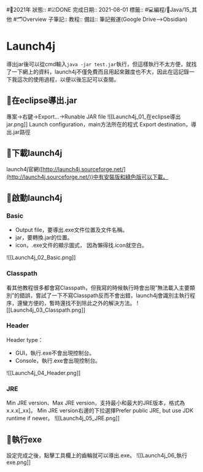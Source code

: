 #📆2021年 
狀態:: #☑DONE 
完成日期:: 2021-08-01
標籤:: #💻編程/🌠Java/15_其他 #🗂Overview 
子筆記:: 
教程:: 
備註:: 筆記搬運(Google Drive-->Obsidian)

# Launch4j
導出jar後可以從cmd輸入`java -jar test.jar`執行，但這樣執行不太方便，就找了一下網上的資料，launch4j不僅免費而且用起來難度也不大，因此在這記錄一下我這次的使用過程，以便以後忘記可以查閱。
    
## 🧰在eclipse導出.jar
專案→右鍵→Export...→Runable JAR file
![[Launch4j_01_在eclipse導出jar.png]]
Launch configuration，main方法所在的程式
Export destination，導出.jar路徑

## 🧰下載launch4j
launch4j官網([http://launch4j.sourceforge.net/](http://launch4j.sourceforge.net/))中有安裝版和綠色版可以下載。

## 🧰啟動launch4j
### Basic
- Output file，要導出.exe文件位置及文件名稱。
- jar，要轉換.jar的位置。
- icon，.exe文件的顯示圖式， 因為懶得找.icon就空白。

![[Launch4j_02_Basic.png]]

### Classpath
看其他教程很多都會寫Classpath，但我寫的時候執行時會出現”無法載入主要類別”的錯誤，嘗試了一下不寫Classpath反而不會出錯，launch4j會識別主執行程序，還蠻方便的，暫時還找不到除此之外的解決方法。
![[Launch4j_03_Classpath.png]]

### Header
Header type：
- GUI，執行.exe不會出現控制台。
- Console，執行.exe會出現控制台。

![[Launch4j_04_Header.png]]

### JRE
Min JRE version、Max JRE version，支持最小和最大的JRE版本，格式為 x.x.x[_xx]。
Min JRE version右邊的下拉選擇Prefer public JRE, but use JDK runtime if newer。
![[Launch4j_05_JRE.png]]

## 🧰執行exe
設定完成之後，點擊工具欄上的齒輪就可以導出.exe。
![[Launch4j_06_執行exe.png]]
